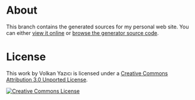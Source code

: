 # About

This branch contains the generated sources for my personal web site. You can either [view it online](http://vy.github.io/) or [browse the generator source code](https://github.com/vy/vy.github.io/tree/source/).

# License

This work by Volkan Yazıcı is licensed under a [Creative Commons Attribution 3.0 Unported License](http://creativecommons.org/licenses/by/3.0/deed.en_US).

[![Creative Commons License](http://i.creativecommons.org/l/by/3.0/80x15.png)](http://creativecommons.org/licenses/by/3.0/deed.en_US)
